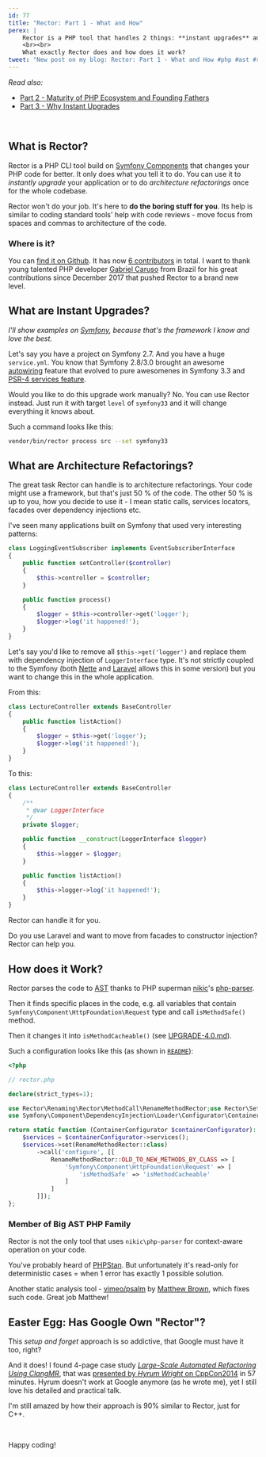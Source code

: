 ```yaml
---
id: 77
title: "Rector: Part 1 - What and How"
perex: |
    Rector is a PHP tool that handles 2 things: **instant upgrades** and **architecture refactorings**.
    <br><br>
    What exactly Rector does and how does it work?
tweet: "New post on my blog: Rector: Part 1 - What and How #php #ast #refactoring #instantupgrades"
---
```


*Read also:*

- [Part 2 - Maturity of PHP Ecosystem and Founding Fathers](/blog/2018/02/26/rector-part-2-maturity-of-php-ecocystem-and-founding-fathers/)
- [Part 3 - Why Instant Upgrades](/blog/2018/03/05/rector-part-3-why-instant-upgrades/)

<br>

## What is Rector?

Rector is a PHP CLI tool build on [Symfony Components](https://symfony.com/components) that changes your PHP code for better.
It only does what you tell it to do. You can use it to *instantly upgrade* your application or to do *architecture refactorings* once for the whole codebase.

Rector won't do your job. It's here to **do the boring stuff for you**. Its help is similar to coding standard tools' help with code reviews - move focus from spaces and commas to architecture of the code.

### Where is it?

You can [find it on Github](https://github.com/rectorphp/rector). It has now [6 contributors](https://github.com/rectorphp/rector/graphs/contributors) in total. I want to thank young talented PHP developer [Gabriel Caruso](https://github.com/carusogabriel) from Brazil for his great contributions since December 2017 that pushed Rector to a brand new level.

## What are Instant Upgrades?

*I'll show examples on [Symfony](https://symfony.com/), because that's the framework I know and love the best.*

Let's say you have a project on Symfony 2.7. And you have a huge `service.yml`. You know that Symfony 2.8/3.0 brought an awesome [autowiring](https://symfony.com/blog/new-in-symfony-2-8-service-auto-wiring) feature that evolved to pure awesomenes in Symfony 3.3 and [PSR-4 services feature](/blog/2017/05/07/how-to-refactor-to-new-dependency-injection-features-in-symfony-3-3/#4-use-psr-4-based-service-autodiscovery-and-registration).

Would you like to do this upgrade work manually? No. You can use Rector instead.
Just run it with target `level` of `symfony33` and it will change everything it knows about.

Such a command looks like this:

```bash
vendor/bin/rector process src --set symfony33
```

## What are Architecture Refactorings?

The great task Rector can handle is to architecture refactorings. Your code might use a framework, but that's just 50 % of the code. The other 50 % is up to you, how you decide to use it - I mean static calls, services locators, facades over dependency injections etc.

I've seen many applications built on Symfony that used very interesting patterns:

```php
class LoggingEventSubscriber implements EventSubscriberInterface
{
    public function setController($controller)
    {
        $this->controller = $controller;
    }

    public function process()
    {
        $logger = $this->controller->get('logger');
        $logger->log('it happened!');
    }
}
```

Let's say you'd like to remove all `$this->get('logger')` and replace them with dependency injection of `LoggerInterface` type. It's not strictly coupled to the Symfony (both [Nette](https://forum.nette.org/en/22075-context-on-presenter-is-deprecated) and [Laravel](https://laravel.com/docs/5.5/facades#facade-class-reference) allows this in some version) but you want to change this in the whole application.

From this:

```php
class LectureController extends BaseController
{
    public function listAction()
    {
        $logger = $this->get('logger');
        $logger->log('it happened!');
    }
}
```

To this:

```php
class LectureController extends BaseController
{
    /**
     * @var LoggerInterface
     */
    private $logger;

    public function __construct(LoggerInterface $logger)
    {
        $this->logger = $logger;
    }

    public function listAction()
    {
        $this->logger->log('it happened!');
    }
}
```

Rector can handle it for you.

Do you use Laravel and want to move from facades to constructor injection? Rector can help you.

## How does it Work?

Rector parses the code to [AST](/blog/2017/11/06/wow-to-change-php-code-with-abstract-syntax-tree/) thanks to PHP superman [nikic](https://nikic.github.io/)'s [php-parser](https://github.com/nikic/PHP-Parser).

Then it finds specific places in the code, e.g. all variables that contain `Symfony\Component\HttpFoundation\Request` type and call `isMethodSafe()` method.

Then it changes it into `isMethodCacheable()` (see [UPGRADE-4.0.md](https://github.com/symfony/symfony/blob/master/UPGRADE-4.0.md#httpfoundation)).

Such a configuration looks like this (as shown in [`README`](https://github.com/rectorphp/rector#change-a-method-name)):

```php
<?php

// rector.php

declare(strict_types=1);

use Rector\Renaming\Rector\MethodCall\RenameMethodRector;use Rector\Set\ValueObject\SetList;
use Symfony\Component\DependencyInjection\Loader\Configurator\ContainerConfigurator;

return static function (ContainerConfigurator $containerConfigurator): void {
    $services = $containerConfigurator->services();
    $services->set(RenameMethodRector::class)
        ->call('configure', [[
            RenameMethodRector::OLD_TO_NEW_METHODS_BY_CLASS => [
                'Symfony\Component\HttpFoundation\Request' => [
                    'isMethodSafe' => 'isMethodCacheable'
                ]
            ]
        ]]);
};
```

### Member of Big AST PHP Family

Rector is not the only tool that uses `nikic\php-parser` for context-aware operation on your code.

You've probably heard of [PHPStan](/blog/2017/01/28/why-I-switched-scrutinizer-for-phpstan-and-you-should-too/). But unfortunately it's read-only for deterministic cases = when 1 error has exactly 1 possible solution.

Another static analysis tool - [vimeo/psalm](https://github.com/vimeo/psalm) by [Matthew Brown](https://github.com/muglug), which fixes such code. Great job Matthew!

## Easter Egg: Has Google Own "Rector"?

This *setup and forget* approach is so addictive, that Google must have it too, right?

And it does! I found 4-page case study *[Large-Scale Automated Refactoring Using ClangMR](https://static.googleusercontent.com/media/research.google.com/en//pubs/archive/41342.pdf)*, that was [presented by *Hyrum Wright* on CppCon2014](https://www.youtube.com/watch?v=ZpvvmvITOrk) in 57 minutes. Hyrum doesn't work at Google anymore (as he wrote me), yet I still love his detailed and practical talk.

I'm still amazed by how their approach is 90% similar to Rector, just for C++.

<br>

Happy coding!

